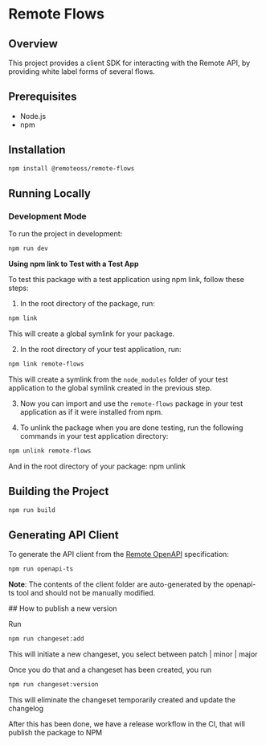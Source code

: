 # Remote Flows

## Overview

This project provides a client SDK for interacting with the Remote API, by providing white label forms of several flows.

## Prerequisites

- Node.js
- npm

## Installation

```sh
npm install @remoteoss/remote-flows
```

## Running Locally

### Development Mode

To run the project in development:

```sh
npm run dev
```

**Using npm link to Test with a Test App**

To test this package with a test application using npm link, follow these steps:

1. In the root directory of the package, run:

```sh
npm link
```

This will create a global symlink for your package.

2. In the root directory of your test application, run:

```sh
npm link remote-flows
```

This will create a symlink from the `node_modules` folder of your test application to the global symlink created in the previous step.

3. Now you can import and use the `remote-flows` package in your test application as if it were installed from npm.

4. To unlink the package when you are done testing, run the following commands in your test application directory:

```sh
npm unlink remote-flows
```

And in the root directory of your package:
npm unlink

## Building the Project

```sh
npm run build
```

## Generating API Client

To generate the API client from the [Remote OpenAPI](https://gateway.remote.com/v1/docs/openapi.json) specification:

```sh
npm run openapi-ts
```

**Note**: The contents of the client folder are auto-generated by the openapi-ts tool and should not be manually modified.

## How to publish a new version

Run

```sh
npm run changeset:add
```

This will initiate a new changeset, you select between patch | minor | major

Once you do that and a changeset has been created, you run

```sh
npm run changeset:version
```

This will eliminate the changeset temporarily created and update the changelog

After this has been done, we have a release workflow in the CI, that will publish the package to NPM
